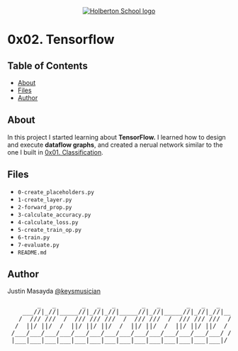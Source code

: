 <p align="center">
  <a href=#>
    <img src="https://user-images.githubusercontent.com/74752740/175812508-dc2482bf-bd5b-4c0a-b075-1bede95c488e.png" alt="Holberton School logo">
  </a>
</p>

# 0x02. Tensorflow

## Table of Contents
* [About](#about)
* [Files](#files)
* [Author](#author)

## About
In this project I started learning about **TensorFlow.** I learned how to design and execute **dataflow graphs**, and created a nerual network similar to the one I built in [0x01. Classification](https://github.com/keysmusician/holbertonschool-machine_learning/tree/main/supervised_learning/0x01-classification).

## Files
* `0-create_placeholders.py`
* `1-create_layer.py`
* `2-forward_prop.py`
* `3-calculate_accuracy.py`
* `4-calculate_loss.py`
* `5-create_train_op.py`
* `6-train.py`
* `7-evaluate.py`
* `README.md`

## Author
Justin Masayda [@keysmusician](https://github.com/keysmusician)
<pre align="center">
        _   _       _   _   _       _   _       _   _   _     
    ___//|_//|_____//|_//|_//|_____//|_//|_____//|_//|_//|___ 
   /  /// ///  /  /// /// ///  /  /// ///  /  /// /// ///  / |
  /  ||/ ||/  /  ||/ ||/ ||/  /  ||/ ||/  /  ||/ ||/ ||/  / / 
 /___/___/___/___/___/___/___/___/___/___/___/___/___/___/ /  
 |___|___|___|___|___|___|___|___|___|___|___|___|___|___|/   
 
</pre>
<p><span style="font-family: 'Lucida Console'; line-height: 14px; font-size: 14px; display: inline-block;">&nbsp;</span></p>
